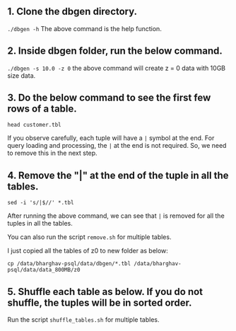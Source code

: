 ## 1. Clone the dbgen directory.
`./dbgen -h`
The above command is the help function.

## 2. Inside dbgen folder, run the below command.
`./dbgen -s 10.0 -z 0`
the above command will create z = 0 data with 10GB size data.

## 3. Do the below command to see the first few rows of a table.
`head customer.tbl`

If you observe carefully, each tuple will have a `|` symbol at the end.
For query loading and processing, the `|` at the end is not required. So, we need to remove this in the next step.

## 4. Remove the "|" at the end of the tuple in all the tables.
`sed -i 's/|$//' *.tbl`

After running the above command, we can see that `|` is removed for all the tuples in all the tables.

You can also run the script `remove.sh` for multiple tables.

I just copied all the tables of z0 to new folder as below:

`cp /data/bharghav-psql/data/dbgen/*.tbl /data/bharghav-psql/data/data_800MB/z0`

## 5. Shuffle each table as below. If you do not shuffle, the tuples will be in sorted order.

Run the script `shuffle_tables.sh` for multiple tables.

